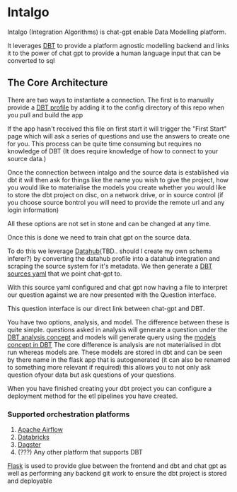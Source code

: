 # Intalgo

Intalgo (Integration Algorithms) is chat-gpt enable Data Modelling platform. 

It leverages [DBT](https://github.com/dbt-labs/dbt-core) to provide a platform agnostic modelling backend and links it to the power of chat gpt to provide a human language input that can be converted to sql

## The Core Architecture

There are two ways to instantiate a connection. The first is to manually provide a [DBT profile](https://docs.getdbt.com/docs/get-started/connection-profiles) by adding it to the config directory of this repo when you pull and build the app

If the app hasn't received this file on first start it will trigger the "First Start" page which will ask a series of questions and use the answers to create one for you. This process can be quite time consuming but requires no knowledge of DBT (It does require knowledge of how to connect to your source data.)

Once the connection between intalgo and the source data is established via dbt it will then ask for things like the name you wish to give the project, how you would like to materialise the models you create whether you would like to store the dbt project on disc, on a network drive, or in source control (if you choose source bontrol you will need to provide the remote url and any login information)

All these options are not set in stone and can be changed at any time.

Once this is done we need to train chat gpt on the source data. 

To do this we leverage [Datahub](https://github.com/datahub-project/datahub)(TBD.. should I create my own schema inferer?) by converting the datahub profile into a datahub integration and scraping the source system for it's metadata. We then generate a [DBT sources yaml](https://docs.getdbt.com/docs/build/sources) that we point chat-gpt to.

With this source yaml configured and chat gpt now having a file to interpret our question against we are now presented with the Question interface. 

This question interface is our direct link between chat-gpt and DBT.

You have two options, analysis, and model. The difference between these is quite simple. questions asked in analysis will generate a question under the [DBT analysis concept](https://docs.getdbt.com/docs/build/analyses) and models will generate query using the [models concept in DBT](https://docs.getdbt.com/docs/build/sql-models) The core difference is analysis are not materialised in dbt run whereas models are. These models are stored in dbt and can be seen by there name in the flask app that is autogenerated (it can also be renamed to something more relevant if required) this allows you to not only ask question ofyour data but ask questions of your questions. 

When you have finished creating your dbt project you can configure a deployment method for the etl pipelines you have created.

### Supported orchestration platforms

1. [Apache Airflow](https://airflow.apache.org)
2. [Databricks](https://www.databricks.com)
3. [Dagster](https://dagster.io)
4. (???) Any other platform that supports DBT

[Flask](https://flask.palletsprojects.com/en/2.2.x/) is used to provide glue between the frontend and dbt and chat gpt as well as performing any backend git work to ensure the dbt project is stored and deployable


